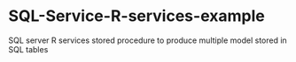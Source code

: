 # SQL-Service-R-services-example
SQL server R services stored procedure to produce multiple model stored in SQL tables

